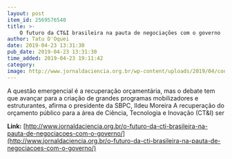 ```yaml
---
layout: post
item_id: 2569576540
title: >-
    O futuro da CT&I brasileira na pauta de negociações com o governo
author: Tatu D'Oquei
date: 2019-04-23 13:31:30
pub_date: 2019-04-23 13:31:30
time_added: 2019-04-23 19:11:42
category: 
image: http://www.jornaldaciencia.org.br/wp-content/uploads/2019/04/congresso-nacional.jpg
---
```


A questão emergencial é a recuperação orçamentária, mas o debate tem que avançar para a criação de grandes programas mobilizadores e estruturantes, afirma o presidente da SBPC, Ildeu Moreira A recuperação do orçamento público para a área de Ciência, Tecnologia e Inovação (CT&I) ser

**Link:** [http://www.jornaldaciencia.org.br/o-futuro-da-cti-brasileira-na-pauta-de-negociacoes-com-o-governo/](http://www.jornaldaciencia.org.br/o-futuro-da-cti-brasileira-na-pauta-de-negociacoes-com-o-governo/)

